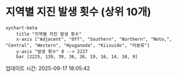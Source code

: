 # 지역별 지진 발생 횟수 (상위 10개)

```mermaid
xychart-beta
    title "지역별 지진 발생 횟수"
    x-axis ["Adjacent", "Off", "Southern", "Northern", "Noto,", "Central", "Western", "Hyuganada", "Kiisuido", "미분류"]
    y-axis "발생 횟수" 0 --> 2227
    bar [2225, 139, 39, 36, 26, 19, 16, 14, 10, 9]
```

업데이트 시간: 2025-09-17 18:05:42

